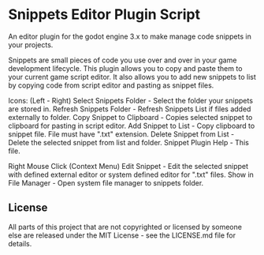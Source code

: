 # Snippets Editor Plugin Script

An editor plugin for the godot engine 3.x to make manage code snippets in your projects.

Snippets are small pieces of code you use over and over in your game development lifecycle.
This plugin allows you to copy and paste them to your current game script editor. It also
allows you to add new snippets to list by copying code from script editor and pasting as snippet files.

Icons: (Left - Right)
Select Snippets Folder - Select the folder your snippets are stored in.
Refresh Snippets Folder - Refresh Snippets List if files added externally to folder.
Copy Snippet to Clipboard - Copies selected snippet to clipboard for pasting in script editor.
Add Snippet to List - Copy clipboard to snippet file. File must have ".txt" extension.
Delete Snippet from List - Delete the selected snippet from list and folder.
Snippet Plugin Help - This file.

Right Mouse Click (Context Menu)
Edit Snippet - Edit the selected snippet with defined external editor or system defined editor for ".txt" files.
Show in File Manager - Open system file manager to snippets folder.

## License

All parts of this project that are not copyrighted or licensed by someone else are released under the MIT License - see the LICENSE.md file for details.
